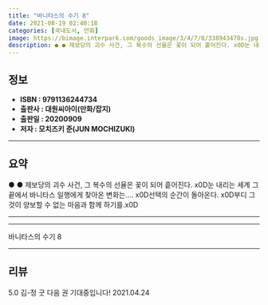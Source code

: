 ```yaml
---
title: "바니타스의 수기 8"
date: 2021-08-19 02:40:18
categories: [국내도서, 만화]
image: https://bimage.interpark.com/goods_image/3/4/7/8/338943478s.jpg
description: ● ● 제보당의 괴수 사건, 그 복수의 선율은 꽃이 되어 흩어진다. x0D눈 내리는 세계 그 끝에서 바니타스 일행에게 찾아온 변화는…. x0D선택의 순간이 돌아온다. x0D부디 그것이 양보할 수 없는 마음과 함께 하기를.x0D
---
```


## **정보**

- **ISBN : 9791136244734**
- **출판사 : 대원씨아이(만화/잡지)**
- **출판일 : 20200909**
- **저자 : 모치즈키 준(JUN MOCHIZUKI)**

------



## **요약**

●  ●  제보당의 괴수 사건, 그 복수의 선율은 꽃이 되어 흩어진다. x0D눈 내리는 세계 그 끝에서 바니타스 일행에게 찾아온 변화는…. x0D선택의 순간이 돌아온다. x0D부디 그것이 양보할 수 없는 마음과 함께 하기를.x0D

------



------


바니타스의 수기 8 

------


## **리뷰** 

5.0 김-정 굿 다음 권 기대중입니다! 2021.04.24 <br/>